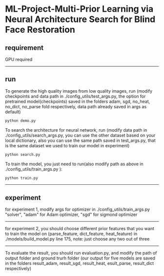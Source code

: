 # ML-Project-Multi-Prior Learning via Neural Architecture Search for Blind Face Restoration
## requirement
GPU required
***
## run
To generate the high quality images from low quality images, run (modify checkpoints and data path in ./config_utils/test_args.py, the option for pretrained model(checkpoints) saved in the folders adam, sgd, no_heat, no_dict, no_parse fold respectively, data path already saved in args as default)
```python
python demo.py
```
To search the architecture for neural network, run (modify data path in ./config_utils/search_args.py, you can use the other dataset based on your local dictionary, also you can use the same path saved in test_args.py, that is the same dataset we used to train our model in experiment)
```python
python search.py
```
To train the model, you just need to run(also modify path as above in ./config_utils/train_args.py ):
```python
python train.py
```
***
## experiment
for experiment 1, modify args for optimizer in ./config_utils/train_args.py "solver", "adam" for Adam optimizer, "sgd" for sigmond optimizer
***
for experiment 2, 
you should choose different prior features that you want to train the model on (parse_feature, dict_feature, heat_feature) in ./models/build_model.py line 175, note: just choose any two out of three
***
To evaluate the result, you should run evaluation.py, and modify the path of output folder and ground trurh folder
(our output for five models are saved in the folders result_adam, result_sgd, result_heat, esult_parse, result_dict respectively)
